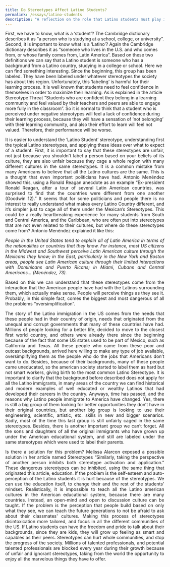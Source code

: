 ```yaml
---
title: Do Stereotypes Affect Latino Students?
permalink: /essays/latino-students
description: "A reflection on the role that Latino students must play in the U.S."
---
```


<p align="justify>
  Being a student is a challenge. In order to achieve in your student life, you have to
   study, practice, network, and overcome the different obstacles you will come across, so it is
   normal that the students feel insecurities and pressure sometimes. Although, for some
   groups of students the level of pressure can be even higher than for the rest, that is the case
   of the minority groups. This article will focus on one group in particular, Latinos. Since the
   foundation of the United States, immigration has been a core factor in the success and
   construction of the country. However; Latinos still have to struggle with many stereotypes
   that may be affecting their learning process. From the most common stereotypes they have
   to face in America or the perspective their peers have of them as ‘Latino students’, also let’s
   go over where these stereotypes come from.
</p>
<p align="justify">
   First, we have to know, what is a ‘student’? The Cambridge dictionary describes it as
   “a person who is studying at a school, college, or university”. Second, it is important to know
   what is a ‘Latino’? Again the Cambridge dictionary describes it as “someone who lives in the
   U.S. and who comes from, or whose family comes from, Latin America”. Based on these two
   definitions we can say that a Latino student is someone who has a background from a Latino
   country, studying in a college or school. Here we can find something interesting. Since the
   beginning, this group has been labeled. They have been labeled under whatever stereotypes
   the society has about this region. Unfortunately, this ‘labeling’ is harmful for their learning
   process. It is well known that students need to feel confidence in themselves in order to
   maximize their learning. As is explained in the article Stereotype Threat “Students who are
   confident they belong in a learning community and feel valued by their teachers and peers
   are able to engage more fully in the classroom”. So it is normal to think that a student who is
   perceived under negative stereotypes will feel a lack of confidence during their learning
   process, because they will have a sensation of ‘not belonging’ with their learning community,
   and also their effort to learn will feel not valued. Therefore, their performance will be worse.
</p>
<p align="justify">
   It is easier to understand the ‘Latino Student’ stereotype, understanding first the
   typical Latino stereotypes, and applying these ideas over what to expect of a student. First, it
   is important to say that these stereotypes are unfair, not just because you shouldn't label a
   person based on your beliefs of its culture, they are also unfair because they cage a whole
   region with many different cultures in the same stereotypes. It is a common mistake from
   many Americans to believe that all the Latino cultures are the same. This is a thought that
   even important politicians have had. Antonio Menéndez showed this, using a Ronald
   Reagan anecdote as an example “Ex-president Ronald Reagan, after a tour of several Latin
   American countries, was surprised to find that the countries were different from one another
   (Goodwin 12).” It seems that for some politicians and people there is no interest to really
   understand what makes every Latino Country different, and it’s simpler just to cage all of
   them under the Mexican’s Stereotypes. This could be a really heartbreaking experience for
   many students from South and Central America, and the Caribbean, who are often put into
   stereotypes that are not even related to their cultures, but where do these stereotypes come
   from? Antonio Menéndez explained it like this:
</p>
<p align="justify">
  <i>
     People in the United States tend to explain all of Latin America in terms of the
     nationalities or countries that they know. For instance, most US citizens in the
     Midwest and Southwest perceive Latin American culture through the Mexicans they
     know; in the East, particularly in the New York and Boston areas, people see Latin
     American culture through their limited interactions with Dominicans and Puerto
     Ricans; in Miami, Cubans and Central Americans...
     (Menéndez, 73).
  </i>
</p>
<p align="justify">
   Based on this we can understand that these stereotypes come from the interaction that the
   American people have had with the Latinos surrounding them, which actually make sense.
   People will perceive things as they see it. Probably, in this simple fact, comes the biggest
   and most dangerous of all the problems “oversimplification”.
</p>
<p align="justify">
  The story of the Latino immigration in the US comes from the needs that these
   people had in their country of origin, needs that originated from the unequal and corrupt
   governments that many of these countries have had. Millions of people looking for a better
   life, decided to move to the closest first world country, and others were already there since
   the beginning because of the fact that some US states used to be part of Mexico, such as
   California and Texas. All these people who came from these poor and outcast backgrounds,
   arrived here willing to make any type of job available, oversimplifying them as the people
   who do the jobs that Americans don’t want to do. Besides, because of their backgrounds,
   many of these people came uneducated, so the american society started to label them as
   hard but not smart workers, giving birth to the most common Latino Stereotype. It is
   important to clarify that the background before described does not apply for all the Latino
   immigrants, in many areas of the country we can find historical and modern examples of well
   educated or wealthy Latinos that had developed their careers in the country. Anyways, time
   has passed, and the reasons why Latino people immigrate to America have changed. Yes,
   there is still a big group of them looking for better opportunities they don’t have in their
   original countries, but another big group is looking to use their engineering, scientific, artistic,
   etc. skills in new and bigger scenarios. Sadly, most of the time this last group is still unfairly
   caged in the same stereotypes. Besides, there is another important group we can’t forget. All
   the sons and daughters of all the original immigrants who have grown up under the
   American educational system, and still are labeled under the same stereotypes which were
   used to label their parents.
</p>
<p align="justify">
   Is there a solution for this problem? Melissa Alarcon exposed a possible solution in
   her article named Stereotypes “Similarly, taking the perspective of another person inhibits
   both stereotype activation and application.” These dangerous stereotypes can be inhibited,
   using the same thing that originated this article, education. If the problem is the self-esteem
   and auto-perception of the Latino students it is hurt because of the stereotypes. We can use
   the education itself, to change their and the rest of the students' mindset. Realistically, it is
   impossible to teach all the Latino american cultures in the American educational system,
   because there are many countries. Instead, an open-mind and open to discussion culture
   can be taught. If the problem is the perception that people build based on only what they
   see, we can teach the future generations to not be afraid to ask about their classmates'
   cultures. Making this process of stereotypes disintoxication more tailored, and focus in all the
   different communities of the US. If Latino students can have the freedom and pride to talk
   about their backgrounds, since they are kids, they will grow up feeling as smart and
   capables as their peers. Stereotypes can hurt whole communities, and stop the progress of
   the society. Millions of talented professionals, and potential talented professionals are
   blocked every year during their growth because of unfair and ignorant stereotypes, taking
   from the world the opportunity to enjoy all the marvelous things they have to offer.
</p>
